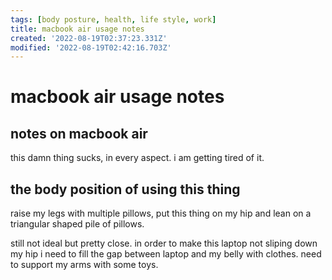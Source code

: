 ```yaml
---
tags: [body posture, health, life style, work]
title: macbook air usage notes
created: '2022-08-19T02:37:23.331Z'
modified: '2022-08-19T02:42:16.703Z'
---
```


# macbook air usage notes

## notes on macbook air

this damn thing sucks, in every aspect. i am getting tired of it.

## the body position of using this thing

raise my legs with multiple pillows, put this thing on my hip and lean on a triangular shaped pile of pillows.

still not ideal but pretty close. in order to make this laptop not sliping down my hip i need to fill the gap between laptop and my belly with clothes. need to support my arms with some toys.
